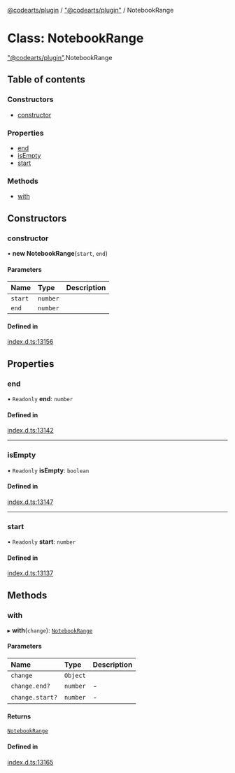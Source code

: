 [@codearts/plugin](../README.md) / ["@codearts/plugin"](../modules/_codearts_plugin_.md) / NotebookRange

# Class: NotebookRange

["@codearts/plugin"](../modules/_codearts_plugin_.md).NotebookRange

## Table of contents

### Constructors

- [constructor](codearts_plugin_.NotebookRange.md#constructor)

### Properties

- [end](codearts_plugin_.NotebookRange.md#end)
- [isEmpty](codearts_plugin_.NotebookRange.md#isempty)
- [start](codearts_plugin_.NotebookRange.md#start)

### Methods

- [with](codearts_plugin_.NotebookRange.md#with)

## Constructors

### constructor

• **new NotebookRange**(`start`, `end`)

#### Parameters

| Name | Type | Description |
| :------ | :------ | :------ |
| `start` | `number` |  |
| `end` | `number` |  |

#### Defined in

[index.d.ts:13156](https://github.com/huaweicloud/cloudide-plugin-api/blob/3b0eee8/index.d.ts#L13156)

## Properties

### end

• `Readonly` **end**: `number`

#### Defined in

[index.d.ts:13142](https://github.com/huaweicloud/cloudide-plugin-api/blob/3b0eee8/index.d.ts#L13142)

___

### isEmpty

• `Readonly` **isEmpty**: `boolean`

#### Defined in

[index.d.ts:13147](https://github.com/huaweicloud/cloudide-plugin-api/blob/3b0eee8/index.d.ts#L13147)

___

### start

• `Readonly` **start**: `number`

#### Defined in

[index.d.ts:13137](https://github.com/huaweicloud/cloudide-plugin-api/blob/3b0eee8/index.d.ts#L13137)

## Methods

### with

▸ **with**(`change`): [`NotebookRange`](codearts_plugin_.NotebookRange.md)

#### Parameters

| Name | Type | Description |
| :------ | :------ | :------ |
| `change` | `Object` |  |
| `change.end?` | `number` | - |
| `change.start?` | `number` | - |

#### Returns

[`NotebookRange`](codearts_plugin_.NotebookRange.md)

#### Defined in

[index.d.ts:13165](https://github.com/huaweicloud/cloudide-plugin-api/blob/3b0eee8/index.d.ts#L13165)
